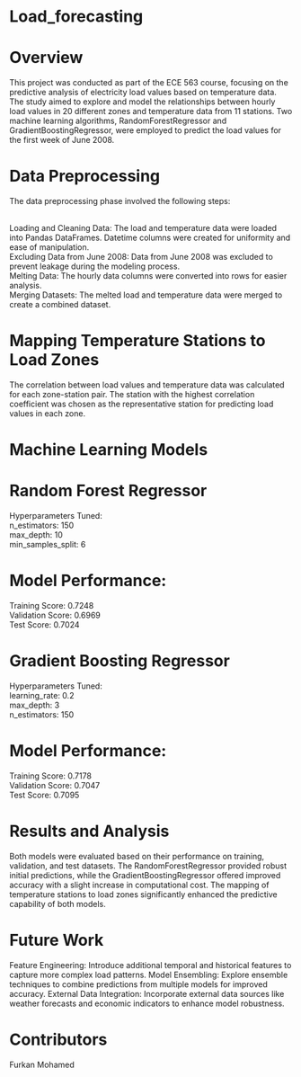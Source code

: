 # Load_forecasting
# Overview
This project was conducted as part of the ECE 563 course, focusing on the predictive analysis of electricity load values based on temperature data. The study aimed to explore and model the relationships between hourly load values in 20 different zones and temperature data from 11 stations. Two machine learning algorithms, RandomForestRegressor and GradientBoostingRegressor, were employed to predict the load values for the first week of June 2008.

# Data Preprocessing
The data preprocessing phase involved the following steps:

<br />Loading and Cleaning Data: The load and temperature data were loaded into Pandas DataFrames. Datetime columns were created for uniformity and ease of manipulation.
<br />Excluding Data from June 2008: Data from June 2008 was excluded to prevent leakage during the modeling process.
<br />Melting Data: The hourly data columns were converted into rows for easier analysis.
<br />Merging Datasets: The melted load and temperature data were merged to create a combined dataset.

# Mapping Temperature Stations to Load Zones
The correlation between load values and temperature data was calculated for each zone-station pair. The station with the highest correlation coefficient was chosen as the representative station for predicting load values in each zone.

# Machine Learning Models

# Random Forest Regressor
Hyperparameters Tuned:
<br />n_estimators: 150
<br />max_depth: 10
<br />min_samples_split: 6

# Model Performance:
Training Score: 0.7248
<br />Validation Score: 0.6969
<br />Test Score: 0.7024

# Gradient Boosting Regressor
Hyperparameters Tuned:
<br />learning_rate: 0.2
<br />max_depth: 3
<br />n_estimators: 150

# Model Performance:
Training Score: 0.7178
<br />Validation Score: 0.7047
<br />Test Score: 0.7095

# Results and Analysis
Both models were evaluated based on their performance on training, validation, and test datasets. The RandomForestRegressor provided robust initial predictions, while the GradientBoostingRegressor offered improved accuracy with a slight increase in computational cost. The mapping of temperature stations to load zones significantly enhanced the predictive capability of both models.

# Future Work
Feature Engineering: Introduce additional temporal and historical features to capture more complex load patterns.
Model Ensembling: Explore ensemble techniques to combine predictions from multiple models for improved accuracy.
External Data Integration: Incorporate external data sources like weather forecasts and economic indicators to enhance model robustness.

# Contributors
Furkan Mohamed
